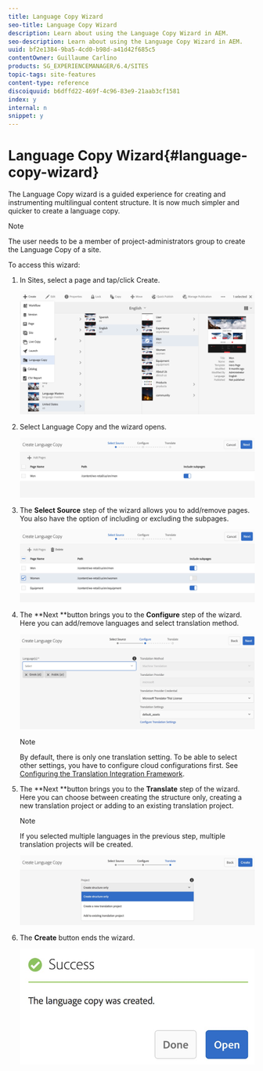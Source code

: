 ```yaml
---
title: Language Copy Wizard
seo-title: Language Copy Wizard
description: Learn about using the Language Copy Wizard in AEM.
seo-description: Learn about using the Language Copy Wizard in AEM.
uuid: bf2e1384-9ba5-4cd0-b98d-a41d42f685c5
contentOwner: Guillaume Carlino
products: SG_EXPERIENCEMANAGER/6.4/SITES
topic-tags: site-features
content-type: reference
discoiquuid: b6dffd22-469f-4c96-83e9-21aab3cf1581
index: y
internal: n
snippet: y
---
```


# Language Copy Wizard{#language-copy-wizard}

The Language Copy wizard is a guided experience for creating and instrumenting multilingual content structure. It is now much simpler and quicker to create a language copy.

>[!NOTE]
>
>The user needs to be a member of project-administrators group to create the Language Copy of a site.

To access this wizard:

1. In Sites, select a page and tap/click Create.

   ![](assets/chlimage_1-49.jpeg)

1. Select Language Copy and the wizard opens.

   ![](assets/chlimage_1-50.jpeg)

1. The **Select Source** step of the wizard allows you to add/remove pages. You also have the option of including or excluding the subpages.

   ![](assets/chlimage_1-51.jpeg)

1. The **Next **button brings you to the **Configure** step of the wizard. Here you can add/remove languages and select translation method.

   ![](assets/chlimage_1-52.jpeg)

   >[!NOTE]
   >
   >By default, there is only one translation setting. To be able to select other settings, you have to configure cloud configurations first. See [Configuring the Translation Integration Framework](../../../sites/administering/using/tc-tic.md).

1. The **Next **button brings you to the **Translate** step of the wizard. Here you can choose between creating the structure only, creating a new translation project or adding to an existing translation project.

   >[!NOTE]
   >
   >If you selected multiple languages in the previous step, multiple translation projects will be created.

   ![](assets/chlimage_1-53.jpeg)

1. The **Create** button ends the wizard.

   ![](assets/chlimage_1-54.jpeg)

